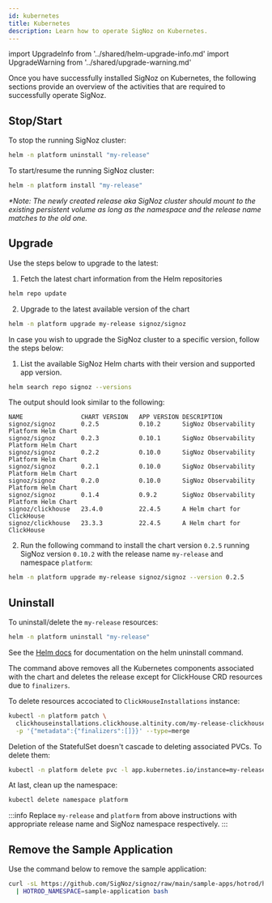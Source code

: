 ```yaml
---
id: kubernetes
title: Kubernetes
description: Learn how to operate SigNoz on Kubernetes.
---
```


import UpgradeInfo from '../shared/helm-upgrade-info.md'
import UpgradeWarning from '../shared/upgrade-warning.md'

Once you have successfully installed SigNoz on Kubernetes, the following sections
provide an overview of the activities that are required to successfully operate SigNoz.

## Stop/Start

To stop the running SigNoz cluster:

```bash
helm -n platform uninstall "my-release"
```

To start/resume the running SigNoz cluster:

```bash
helm -n platform install "my-release"
```

_*Note: The newly created release aka SigNoz cluster should mount to
the existing persistent volume as long as the *namespace* and the
*release name* matches to the old one._

## Upgrade

Use the steps below to upgrade to the latest:

1. Fetch the latest chart information from the Helm repositories
```bash
helm repo update
```

2. Upgrade to the latest available version of the chart
```bash
helm -n platform upgrade my-release signoz/signoz
```

<UpgradeInfo/>

In case you wish to upgrade the SigNoz cluster to a specific version,
follow the steps below:

1. List the available SigNoz Helm charts with their version and supported app version.
```bash
helm search repo signoz --versions
```

The output should look similar to the following:
```output
NAME               	CHART VERSION	APP VERSION	DESCRIPTION
signoz/signoz      	0.2.5        	0.10.2     	SigNoz Observability Platform Helm Chart
signoz/signoz      	0.2.3        	0.10.1     	SigNoz Observability Platform Helm Chart
signoz/signoz      	0.2.2        	0.10.0     	SigNoz Observability Platform Helm Chart
signoz/signoz      	0.2.1        	0.10.0     	SigNoz Observability Platform Helm Chart
signoz/signoz      	0.2.0        	0.10.0     	SigNoz Observability Platform Helm Chart
signoz/signoz      	0.1.4        	0.9.2      	SigNoz Observability Platform Helm Chart
signoz/clickhouse  	23.4.0       	22.4.5     	A Helm chart for ClickHouse
signoz/clickhouse  	23.3.3       	22.4.5     	A Helm chart for ClickHouse
```

2. Run the following command to install the chart version `0.2.5` running SigNoz
version `0.10.2` with the release name `my-release` and namespace `platform`:

```bash
helm -n platform upgrade my-release signoz/signoz --version 0.2.5
```

<UpgradeWarning/>

## Uninstall

To uninstall/delete the `my-release` resources:

```bash
helm -n platform uninstall "my-release"
```

See the [Helm docs](https://helm.sh/docs/helm/helm_uninstall/) for documentation
on the helm uninstall command.

The command above removes all the Kubernetes components associated
with the chart and deletes the release except for ClickHouse CRD resources due to `finalizers`.

To delete resources accociated to `ClickHouseInstallations` instance:

```bash
kubectl -n platform patch \
  clickhouseinstallations.clickhouse.altinity.com/my-release-clickhouse \
  -p '{"metadata":{"finalizers":[]}}' --type=merge
```

Deletion of the StatefulSet doesn't cascade to deleting associated PVCs. To delete them:

```bash
kubectl -n platform delete pvc -l app.kubernetes.io/instance=my-release
```

At last, clean up the namespace:

```bash
kubectl delete namespace platform
```

:::info
Replace `my-release` and `platform` from above instructions with appropriate
release name and SigNoz namespace respectively.
:::

## Remove the Sample Application

Use the command below to remove the sample application:

```bash
curl -sL https://github.com/SigNoz/signoz/raw/main/sample-apps/hotrod/hotrod-delete.sh \
  | HOTROD_NAMESPACE=sample-application bash
```
